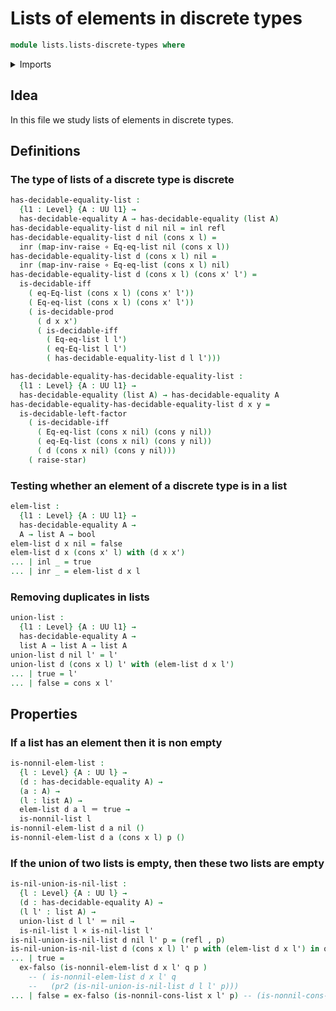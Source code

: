 # Lists of elements in discrete types

```agda
module lists.lists-discrete-types where
```

<details><summary>Imports</summary>

```agda
open import foundation.booleans
open import foundation.cartesian-product-types
open import foundation.coproduct-types
open import foundation.decidable-equality
open import foundation.decidable-types
open import foundation.dependent-pair-types
open import foundation.empty-types
open import foundation.functions
open import foundation.identity-types
open import foundation.raising-universe-levels
open import foundation.unit-type
open import foundation.universe-levels

open import lists.lists
```

</details>

## Idea

In this file we study lists of elements in discrete types.

## Definitions

### The type of lists of a discrete type is discrete

```agda
has-decidable-equality-list :
  {l1 : Level} {A : UU l1} →
  has-decidable-equality A → has-decidable-equality (list A)
has-decidable-equality-list d nil nil = inl refl
has-decidable-equality-list d nil (cons x l) =
  inr (map-inv-raise ∘ Eq-eq-list nil (cons x l))
has-decidable-equality-list d (cons x l) nil =
  inr (map-inv-raise ∘ Eq-eq-list (cons x l) nil)
has-decidable-equality-list d (cons x l) (cons x' l') =
  is-decidable-iff
    ( eq-Eq-list (cons x l) (cons x' l'))
    ( Eq-eq-list (cons x l) (cons x' l'))
    ( is-decidable-prod
      ( d x x')
      ( is-decidable-iff
        ( Eq-eq-list l l')
        ( eq-Eq-list l l')
        ( has-decidable-equality-list d l l')))

has-decidable-equality-has-decidable-equality-list :
  {l1 : Level} {A : UU l1} →
  has-decidable-equality (list A) → has-decidable-equality A
has-decidable-equality-has-decidable-equality-list d x y =
  is-decidable-left-factor
    ( is-decidable-iff
      ( Eq-eq-list (cons x nil) (cons y nil))
      ( eq-Eq-list (cons x nil) (cons y nil))
      ( d (cons x nil) (cons y nil)))
    ( raise-star)
```

### Testing whether an element of a discrete type is in a list

```agda
elem-list :
  {l1 : Level} {A : UU l1} →
  has-decidable-equality A →
  A → list A → bool
elem-list d x nil = false
elem-list d x (cons x' l) with (d x x')
... | inl _ = true
... | inr _ = elem-list d x l
```

### Removing duplicates in lists

```agda
union-list :
  {l1 : Level} {A : UU l1} →
  has-decidable-equality A →
  list A → list A → list A
union-list d nil l' = l'
union-list d (cons x l) l' with (elem-list d x l')
... | true = l'
... | false = cons x l'
```

## Properties

### If a list has an element then it is non empty

```agda
is-nonnil-elem-list :
  {l : Level} {A : UU l} →
  (d : has-decidable-equality A) →
  (a : A) →
  (l : list A) →
  elem-list d a l ＝ true →
  is-nonnil-list l
is-nonnil-elem-list d a nil ()
is-nonnil-elem-list d a (cons x l) p ()
```

### If the union of two lists is empty, then these two lists are empty

```agda
is-nil-union-is-nil-list :
  {l : Level} {A : UU l} →
  (d : has-decidable-equality A) →
  (l l' : list A) →
  union-list d l l' ＝ nil →
  is-nil-list l × is-nil-list l'
is-nil-union-is-nil-list d nil l' p = (refl , p)
is-nil-union-is-nil-list d (cons x l) l' p with (elem-list d x l') in q
... | true =
  ex-falso (is-nonnil-elem-list d x l' q p )
    -- ( is-nonnil-elem-list d x l' q
    --   (pr2 (is-nil-union-is-nil-list d l l' p)))
... | false = ex-falso (is-nonnil-cons-list x l' p) -- (is-nonnil-cons-list x (union-list d l l') p)
```
